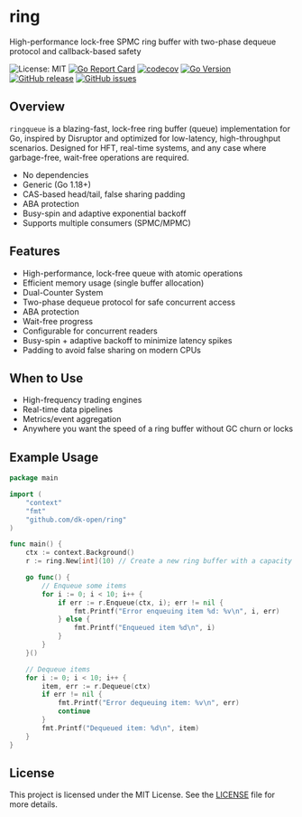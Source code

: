 # ring
High-performance lock-free SPMC ring buffer with two-phase dequeue protocol and callback-based safety

![License: MIT](https://img.shields.io/badge/License-MIT-green.svg)
[![Go Report Card](https://goreportcard.com/badge/github.com/dk-open/ring)](https://goreportcard.com/report/github.com/dk-open/ring)
[![codecov](https://codecov.io/gh/dk-open/ring/graph/badge.svg?token=0UU4GMK24V)](https://codecov.io/gh/dk-open/ring)
[![Go Version](https://img.shields.io/github/go-mod/go-version/dk-open/ring)](https://github.com/dk-open/ring)
[![GitHub release](https://img.shields.io/github/release/dk-open/ring.svg)](https://github.com/dk-open/ring/releases)
[![GitHub issues](https://img.shields.io/github/issues/dk-open/ring)](https://github.com/dk-open/ring/issues)

## Overview

`ringqueue` is a blazing-fast, lock-free ring buffer (queue) implementation for Go, inspired by Disruptor and optimized for low-latency, high-throughput scenarios. Designed for HFT, real-time systems, and any case where garbage-free, wait-free operations are required.

- No dependencies
- Generic (Go 1.18+)
- CAS-based head/tail, false sharing padding
- ABA protection
- Busy-spin and adaptive exponential backoff
- Supports multiple consumers (SPMC/MPMC)


## Features
- High-performance, lock-free queue with atomic operations
- Efficient memory usage (single buffer allocation)
- Dual-Counter System
- Two-phase dequeue protocol for safe concurrent access
- ABA protection
- Wait-free progress
- Configurable for concurrent readers
- Busy-spin + adaptive backoff to minimize latency spikes
- Padding to avoid false sharing on modern CPUs

##  When to Use
- High-frequency trading engines
- Real-time data pipelines
- Metrics/event aggregation
- Anywhere you want the speed of a ring buffer without GC churn or locks

## Example Usage

```go
package main

import (
	"context"
	"fmt"
	"github.com/dk-open/ring"
)

func main() {
	ctx := context.Background()
    r := ring.New[int](10) // Create a new ring buffer with a capacity of 10

	go func() {
		// Enqueue some items
		for i := 0; i < 10; i++ {
			if err := r.Enqueue(ctx, i); err != nil {
				fmt.Printf("Error enqueuing item %d: %v\n", i, err)
			} else {
				fmt.Printf("Enqueued item %d\n", i)
			}
		}
	}()

    // Dequeue items
    for i := 0; i < 10; i++ {
        item, err := r.Dequeue(ctx)
        if err != nil {
            fmt.Printf("Error dequeuing item: %v\n", err)
            continue
        }
        fmt.Printf("Dequeued item: %d\n", item)
    }
}

```

## License

This project is licensed under the MIT License. See the [LICENSE](LICENSE) file for more details.

